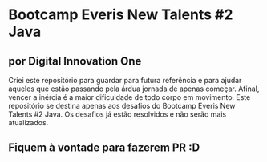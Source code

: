 # Bootcamp Everis New Talents #2 Java
## por Digital Innovation One
Criei este repositório para guardar para futura referência e para ajudar aqueles que estão passando pela árdua jornada de apenas começar. Afinal, vencer a inércia é a maior dificuldade de todo corpo em movimento.
Este repositório se destina apenas aos desafios do Bootcamp Everis New Talents #2 Java. Os desafios já estão resolvidos e não serão mais atualizados.
## Fiquem à vontade para fazerem PR :D